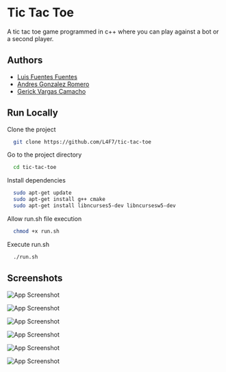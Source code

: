
# Tic Tac Toe

A tic tac toe game programmed in c++ where you can play against a bot or a second player.



## Authors

- [Luis Fuentes Fuentes](https://www.github.com/L4F7)
- [Andres Gonzalez Romero](https://www.github.com/AndresGR02)
- [Gerick Vargas Camacho](https://www.github.com/Gerick21)


## Run Locally

Clone the project

```bash
  git clone https://github.com/L4F7/tic-tac-toe
```

Go to the project directory

```bash
  cd tic-tac-toe
```

Install dependencies

```bash
  sudo apt-get update
  sudo apt-get install g++ cmake
  sudo apt-get install libncurses5-dev libncursesw5-dev
```

Allow run.sh file execution

```bash
  chmod +x run.sh
```

Execute run.sh

```bash
  ./run.sh
```


## Screenshots

![App Screenshot](https://firebasestorage.googleapis.com/v0/b/compania-dorada.appspot.com/o/tic-tac-toe-screenshots%2F1.MainMenu.png?alt=media&token=934b1ace-6a18-4fb6-8db3-6e29b9006638)

![App Screenshot](https://firebasestorage.googleapis.com/v0/b/compania-dorada.appspot.com/o/tic-tac-toe-screenshots%2F2.PlayerVsPlayer.png?alt=media&token=23b463c2-b520-4d66-abec-d1783fe130c9)

![App Screenshot](https://firebasestorage.googleapis.com/v0/b/compania-dorada.appspot.com/o/tic-tac-toe-screenshots%2F3.PlayerVsBotMenu.png?alt=media&token=04cbbb07-a291-4a9c-bb7d-19dd0b42fa35)

![App Screenshot](https://firebasestorage.googleapis.com/v0/b/compania-dorada.appspot.com/o/tic-tac-toe-screenshots%2F4.PlayerVsBot.png?alt=media&token=0ee14df1-1e23-42de-a652-7a92a9f43adf)

![App Screenshot](https://firebasestorage.googleapis.com/v0/b/compania-dorada.appspot.com/o/tic-tac-toe-screenshots%2F5.SimulationMenu.png?alt=media&token=5aa52836-17a4-4ef9-838a-d49ef789cb57)

![App Screenshot](https://firebasestorage.googleapis.com/v0/b/compania-dorada.appspot.com/o/tic-tac-toe-screenshots%2F6.SimulationResults.png?alt=media&token=112d301c-06d3-4b4d-98c4-fb482e5588f4)



